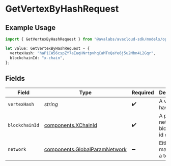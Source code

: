 # GetVertexByHashRequest

## Example Usage

```typescript
import { GetVertexByHashRequest } from "@avalabs/avacloud-sdk/models/operations";

let value: GetVertexByHashRequest = {
  vertexHash: "haP1CW56cspZY7aEuqHNrtpvhqCaMTxQaYe6j5u2Mbn4L2Gqr",
  blockchainId: "x-chain",
};
```

## Fields

| Field                                                                          | Type                                                                           | Required                                                                       | Description                                                                    | Example                                                                        |
| ------------------------------------------------------------------------------ | ------------------------------------------------------------------------------ | ------------------------------------------------------------------------------ | ------------------------------------------------------------------------------ | ------------------------------------------------------------------------------ |
| `vertexHash`                                                                   | *string*                                                                       | :heavy_check_mark:                                                             | A vertex hash string.                                                          | haP1CW56cspZY7aEuqHNrtpvhqCaMTxQaYe6j5u2Mbn4L2Gqr                              |
| `blockchainId`                                                                 | [components.XChainId](../../models/components/xchainid.md)                     | :heavy_check_mark:                                                             | A primary network blockchain id or alias.                                      | x-chain                                                                        |
| `network`                                                                      | [components.GlobalParamNetwork](../../models/components/globalparamnetwork.md) | :heavy_minus_sign:                                                             | Either mainnet or a testnet.                                                   | mainnet                                                                        |